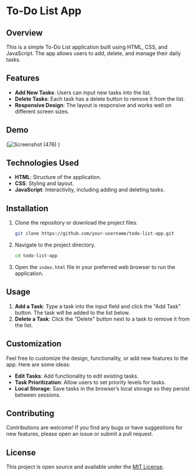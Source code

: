 

# To-Do List App

## Overview

This is a simple To-Do List application built using HTML, CSS, and JavaScript. The app allows users to add, delete, and manage their daily tasks.



## Features

- **Add New Tasks**: Users can input new tasks into the list.
- **Delete Tasks**: Each task has a delete button to remove it from the list.
- **Responsive Design**: The layout is responsive and works well on different screen sizes.

## Demo

(![Screenshot (476)](https://github.com/user-attachments/assets/13948b73-afba-4ce5-b86d-2ded5db6b90f)
)

## Technologies Used

- **HTML**: Structure of the application.
- **CSS**: Styling and layout.
- **JavaScript**: Interactivity, including adding and deleting tasks.

## Installation

1. Clone the repository or download the project files.
    ```bash
    git clone https://github.com/your-username/todo-list-app.git
    ```

2. Navigate to the project directory.
    ```bash
    cd todo-list-app
    ```

3. Open the `index.html` file in your preferred web browser to run the application.

## Usage

1. **Add a Task**: Type a task into the input field and click the "Add Task" button. The task will be added to the list below.
2. **Delete a Task**: Click the "Delete" button next to a task to remove it from the list.



## Customization

Feel free to customize the design, functionality, or add new features to the app. Here are some ideas:
- **Edit Tasks**: Add functionality to edit existing tasks.
- **Task Prioritization**: Allow users to set priority levels for tasks.
- **Local Storage**: Save tasks in the browser’s local storage so they persist between sessions.

## Contributing

Contributions are welcome! If you find any bugs or have suggestions for new features, please open an issue or submit a pull request.

## License

This project is open source and available under the [MIT License](LICENSE).


